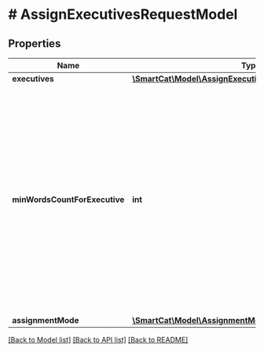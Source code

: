 # # AssignExecutivesRequestModel

## Properties

Name | Type | Description | Notes
------------ | ------------- | ------------- | -------------
**executives** | [**\SmartCat\Model\AssignExecutivesRequestModelExecutive[]**](AssignExecutivesRequestModelExecutive.md) | Linguists | [optional]
**minWordsCountForExecutive** | **int** | Minimal word count per linguist. Optional parameter applicable if the word count for the linguist is not explicitly defined  The remaining document portion assigned to the last linguist might be smaller than the minimum | [optional]
**assignmentMode** | [**\SmartCat\Model\AssignmentMode**](AssignmentMode.md) |  | [optional]

[[Back to Model list]](../../README.md#models) [[Back to API list]](../../README.md#endpoints) [[Back to README]](../../README.md)
